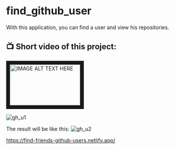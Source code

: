 # find_github_user
With this application, you can find a user and view his repositories.

<h2> 📺  Short video of this project:  </h2>
<a href="https://www.youtube.com/watch?v=XnjuUFSVwr4" target="_blank"><img src="https://user-images.githubusercontent.com/91973134/194775517-6798cf71-5508-4ab9-b7a4-1bbc0629643c.jpg" alt="IMAGE ALT TEXT HERE" width="190" height="110" border="10" /></a>



![gh_u1](https://user-images.githubusercontent.com/91973134/147271028-d860c76c-a7e2-4114-8096-b6022c2468d5.jpg)

The result will be like this:
![gh_u2](https://user-images.githubusercontent.com/91973134/147271062-10f0f16f-aa56-4ac1-949e-2cdf3db8a275.jpg)

https://find-friends-github-users.netlify.app/
